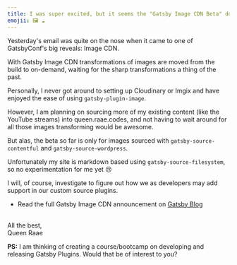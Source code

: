 ```yaml
---
title: I was super excited, but it seems the "Gatsby Image CDN Beta" does not support gatsby-source-filesystem
emojii: 🖼 ☁️
---
```


Yesterday's email was quite on the nose when it came to one of GatsbyConf's big reveals: Image CDN.

With Gatsby Image CDN transformations of images are moved from the build to on-demand, waiting for the sharp transformations a thing of the past.

Personally, I never got around to setting up Cloudinary or Imgix and have enjoyed the ease of using `gatsby-plugin-image`.

However, I am planning on sourcing more of my existing content (like the YouTube streams) into queen.raae.codes, and not having to wait around for all those images transforming would be awesome.

But alas, the beta so far is only for images sourced with `gatsby-source-contentful` and `gatsby-source-wordpress`.

Unfortunately my site is markdown based using `gatsby-source-filesystem`, so no experimentation for me yet 😢

I will, of course, investigate to figure out how we as developers may add support in our custom source plugins.

- Read the full Gatsby Image CDN announcement on [Gatsby Blog](https://www.gatsbyjs.com/blog/image-cdn-lightning-fast-image-processing-for-gatsby-cloud/)

&nbsp;  
All the best,  
Queen Raae

**PS:** I am thinking of creating a course/bootcamp on developing and releasing Gatsby Plugins. Would that be of interest to you?
